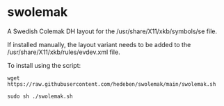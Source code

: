 # swolemak
A Swedish Colemak DH layout for the /usr/share/X11/xkb/symbols/se file. 

If installed manually, the layout variant needs to be added to the /usr/share/X11/xkb/rules/evdev.xml file.

To install using the script: 

`wget https://raw.githubusercontent.com/hedeben/swolemak/main/swolemak.sh`

`sudo sh ./swolemak.sh`
